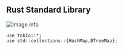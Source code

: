 ## Rust Standard Library
![image info](./images/collection.png)

```
use tokio::*;
use std::collections::{HashMap,BTreeMap};
```